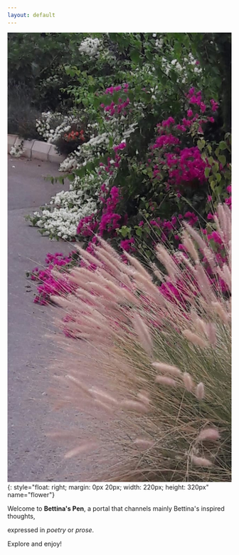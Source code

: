 ```yaml
---
layout: default
---
```


<!--This is a comment for me that will not appear on the website-->

![flower](./img/flower.jpg){: style="float: right; margin: 0px 20px; width: 220px; height: 320px" name="flower"}

Welcome to **Bettina's Pen**, a portal that channels mainly Bettina's inspired thoughts,  

expressed in *poetry* or *prose*.

Explore and enjoy!
